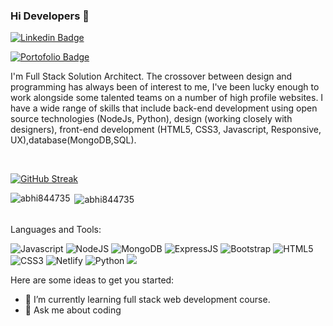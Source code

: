 ### Hi Developers 👋


[![Linkedin Badge](https://img.shields.io/badge/-Abhi-blue?style=flat-square&logo=Linkedin&logoColor=white&link=https://www.linkedin.com/in/abhi-panchal-29721423a)](https://www.linkedin.com/in/abhi-panchal-29721423a/)



<!-- [![Twitter Badge](https://img.shields.io/badge/Twitter-Abhi-blue)](https://twitter.com/Abhi43378410) -->
[![Portofolio Badge](https://img.shields.io/badge/Porfolio-Abhi-red)](https://abhi844735.github.io/)


I'm
Full Stack Solution Architect.
The crossover between design and programming has always been of interest to me, I've been lucky enough to work alongside some talented teams on a number of high profile websites. I have a wide range of skills that include back-end development using open source technologies (NodeJs, Python), design (working closely with designers), front-end development (HTML5, CSS3, Javascript, Responsive, UX),database(MongoDB,SQL).


<!-- ![Visitor Count](https://profile-counter.glitch.me/abhi844735/count.svg) -->

<!-- <div>
  <h4>🏆 Github Profile Trophy</h4>
  <a href="https://github.com/ryo-ma/github-profile-trophy">
    <img src="https://github-profile-trophy.vercel.app/?username=abhi844735&column=7"/>
  </a>
</div> -->
</br>


[![GitHub Streak](https://github-readme-streak-stats.herokuapp.com?user=abhi844735&theme=dark)](https://git.io/streak-stats)
<p><img align="left" src="https://github-readme-stats.vercel.app/api/top-langs?username=abhi844735&show_icons=true&locale=en&layout=compact" alt="abhi844735" /></p>
<p>&nbsp;<img align="center" src="https://github-readme-stats.vercel.app/api?username=abhi844735&show_icons=true&locale=en" alt="abhi844735" /></p>
</br>
Languages and Tools: 

 <img alt="Javascript" src="https://img.shields.io/badge/javascript-%23ED8B00.svg?style=flat-square&logo=javascript&logoColor=white"/>  <img alt="NodeJS" src="https://img.shields.io/badge/node.js-%2343853D.svg?style=flat-square&logo=node-dot-js&logoColor=white"/>  <img alt="MongoDB" src ="https://img.shields.io/badge/MongoDB-%234ea94b.svg?style=flat-square&logo=mongodb&logoColor=white"/> <img alt="ExpressJS" src ="https://img.shields.io/badge/ExpressjS-%234e434b.svg?style=flat-square&logo=express&logoColor=white"/> <img alt="Bootstrap" src="https://img.shields.io/badge/bootstrap-%23563D7C.svg?style=flat-square&logo=bootstrap&logoColor=white"/> <img alt="HTML5" src="https://img.shields.io/badge/html5-%23E34F26.svg?style=flat-square&logo=html5&logoColor=white"/> <img alt="CSS3" src="https://img.shields.io/badge/css3-%231572B6.svg?style=flat-square&logo=css3&logoColor=white"/> <img alt="Netlify" src ="https://img.shields.io/badge/Netllify-%234eab.svg?style=flat-square&logo=netlify&logoColor=white"/> <img alt="Python" src ="https://img.shields.io/badge/Python-%2834ea9.svg?style=flat-square&logo=python&logoColor=white"/>
![](https://activity-graph.herokuapp.com/graph?username=abhi844735&theme=react-dark&area=true)

<!-- *abhi844735/abhi844735* is a ✨ special ✨ repository because its `README.md` (this file) appears on your GitHub profile. -->

Here are some ideas to get you started:

<!-- - 🔭 I’m currently working on ... -->

<!-- - 👯 I’m looking to collaborate on ... -->
<!-- - 🤔 I’m looking for help with ... -->
- 🌱 I’m currently learning full stack web development course.
- 💬 Ask me about coding
<!-- - 📫 How to reach me: pabhi4407@gmail.com -->
<!-- - 😄 Pronouns: ... -->
<!-- - ⚡ Fun fact: ..... -->


